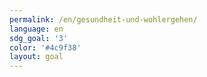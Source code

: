 ```yaml
---
permalink: /en/gesundheit-und-wohlergehen/
language: en
sdg_goal: '3'
color: '#4c9f38'
layout: goal
---
```


